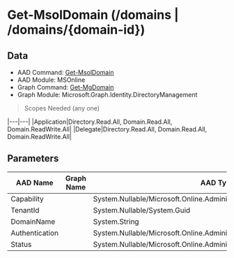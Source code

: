 # Get-MsolDomain (/domains | /domains/{domain-id})

## Data

+ AAD Command: [Get-MsolDomain](https://docs.microsoft.com/en-us/powershell/module/MSOnline/Get-MsolDomain)
+ AAD Module: MSOnline
+ Graph Command: [Get-MgDomain](https://docs.microsoft.com/en-us/powershell/module/Microsoft.Graph.Identity.DirectoryManagement/Get-MgDomain)
+ Graph Module: Microsoft.Graph.Identity.DirectoryManagement

> Scopes Needed (any one)

|---|---|
|Application|Directory.Read.All, Domain.Read.All, Domain.ReadWrite.All|
|Delegate|Directory.Read.All, Domain.Read.All, Domain.ReadWrite.All|

## Parameters

|AAD Name|Graph Name|AAD Type|Graph Type|Infos|
|---|---|---|---|---|
|Capability||System.Nullable/Microsoft.Online.Administration.DomainCapabilities|||
|TenantId||System.Nullable/System.Guid|||
|DomainName||System.String|||
|Authentication||System.Nullable/Microsoft.Online.Administration.DomainAuthenticationType|||
|Status||System.Nullable/Microsoft.Online.Administration.DomainStatus|||

